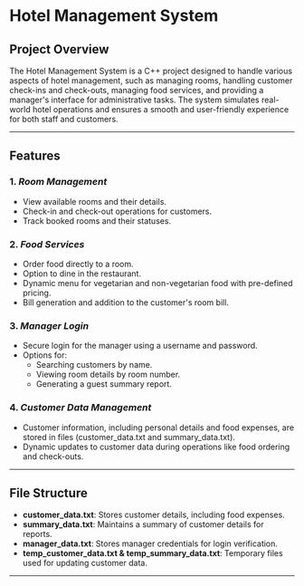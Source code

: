 # Hotel Management System

## Project Overview
The Hotel Management System is a C++ project designed to handle various aspects of hotel management, such as managing rooms, handling customer check-ins and check-outs, managing food services, and providing a manager's interface for administrative tasks. The system simulates real-world hotel operations and ensures a smooth and user-friendly experience for both staff and customers.

---

## Features
### 1. *Room Management*
- View available rooms and their details.
- Check-in and check-out operations for customers.
- Track booked rooms and their statuses.

### 2. *Food Services*
- Order food directly to a room.
- Option to dine in the restaurant.
- Dynamic menu for vegetarian and non-vegetarian food with pre-defined pricing.
- Bill generation and addition to the customer's room bill.

### 3. *Manager Login*
- Secure login for the manager using a username and password.
- Options for:
  - Searching customers by name.
  - Viewing room details by room number.
  - Generating a guest summary report.

### 4. *Customer Data Management*
- Customer information, including personal details and food expenses, are stored in files (customer_data.txt and summary_data.txt).
- Dynamic updates to customer data during operations like food ordering and check-outs.

---

## File Structure
- **customer_data.txt**: Stores customer details, including food expenses.
- **summary_data.txt**: Maintains a summary of customer details for reports.
- **manager_data.txt**: Stores manager credentials for login verification.
- **temp_customer_data.txt & temp_summary_data.txt**: Temporary files used for updating customer data.

---
